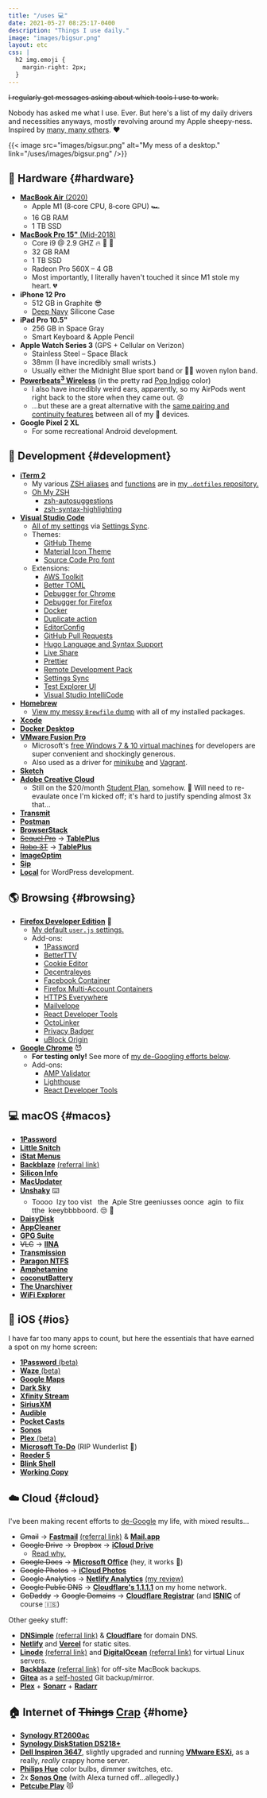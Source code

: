 ```yaml
---
title: "/uses 💻"
date: 2021-05-27 08:25:17-0400
description: "Things I use daily."
image: "images/bigsur.png"
layout: etc
css: |
  h2 img.emoji {
    margin-right: 2px;
  }
---
```


~~I regularly get messages asking about which tools I use to work.~~

Nobody has asked me what I use. Ever. But here's a list of my daily drivers and necessities anyways, mostly revolving around my Apple sheepy-ness. Inspired by [many, many others](https://github.com/wesbos/awesome-uses#readme). ❤️

{{< image src="images/bigsur.png" alt="My mess of a desktop." link="/uses/images/bigsur.png" />}}

## 🍎 Hardware {#hardware}

- [**MacBook Air** (2020)](https://browser.geekbench.com/v5/cpu/8124907)
  - Apple M1 (8‑core CPU, 8‑core GPU) 🏎️
  - 16 GB RAM
  - 1 TB SSD
- [**MacBook Pro 15"** (Mid-2018)](https://browser.geekbench.com/v5/cpu/1074682)
  - Core i9 @ 2.9 GHZ 🔥 🧯 🚒
  - 32 GB RAM
  - 1 TB SSD
  - Radeon Pro 560X – 4 GB
  - Most importantly, I literally haven't touched it since M1 stole my heart. 💔
- **iPhone 12 Pro**
  - 512 GB in Graphite 😎
  - [Deep Navy](https://www.apple.com/shop/product/MHL43ZM/A/iphone-12-12-pro-silicone-case-with-magsafe-deep-navy) Silicone Case
- **iPad Pro 10.5"**
  - 256 GB in Space Gray
  - Smart Keyboard & Apple Pencil
- **Apple Watch Series 3** (GPS + Cellular on Verizon)
  - Stainless Steel – Space Black
  - 38mm (I have incredibly small wrists.)
  - Usually either the Midnight Blue sport band or 🏳️‍🌈 woven nylon band.
- [**Powerbeats<sup>3</sup> Wireless**](https://www.beatsbydre.com/earphones/powerbeats3-wireless) (in the pretty rad [Pop Indigo](https://www.apple.com/shop/product/MREQ2LL/A/powerbeats3-wireless-earphones-beats-pop-collection-pop-indigo) color)
  - I also have incredibly weird ears, apparently, so my AirPods went right back to the store when they came out. 😢
  - ...but these are a great alternative with the [same pairing and continuity features](https://www.soundguys.com/how-does-apple-w1-chip-work-21049/) between all of my 🍎 devices.
- **Google Pixel 2 XL**
  - For some recreational Android development.

## 💾 Development {#development}

- [**iTerm 2**](https://iterm2.com/)
  - My various [ZSH aliases](https://github.com/jakejarvis/dotfiles/blob/main/zsh/aliases.zsh) and [functions](https://github.com/jakejarvis/dotfiles/blob/main/zsh/functions.zsh) are in [my `.dotfiles` repository.](https://github.com/jakejarvis/dotfiles)
  - [Oh My ZSH](https://ohmyz.sh/)
    - [zsh-autosuggestions](https://github.com/zsh-users/zsh-autosuggestions)
    - [zsh-syntax-highlighting](https://github.com/zsh-users/zsh-syntax-highlighting)
- [**Visual Studio Code**](https://code.visualstudio.com/insiders/)
  - [All of my settings](https://gist.github.com/jakejarvis/80a04530e0142ff5b7b77c92d5c6f526) via [Settings Sync](https://marketplace.visualstudio.com/items?itemName=Shan.code-settings-sync).
  - Themes:
    - [GitHub Theme](https://marketplace.visualstudio.com/items?itemName=GitHub.github-vscode-theme)
    - [Material Icon Theme](https://marketplace.visualstudio.com/items?itemName=PKief.material-icon-theme)
    - [Source Code Pro font](https://github.com/adobe-fonts/source-code-pro)
  - Extensions:
    - [AWS Toolkit](https://marketplace.visualstudio.com/items?itemName=AmazonWebServices.aws-toolkit-vscode)
    - [Better TOML](https://marketplace.visualstudio.com/items?itemName=bungcip.better-toml)
    - [Debugger for Chrome](https://marketplace.visualstudio.com/items?itemName=msjsdiag.debugger-for-chrome)
    - [Debugger for Firefox](https://marketplace.visualstudio.com/items?itemName=firefox-devtools.vscode-firefox-debug)
    - [Docker](https://marketplace.visualstudio.com/items?itemName=ms-azuretools.vscode-docker)
    - [Duplicate action](https://marketplace.visualstudio.com/items?itemName=mrmlnc.vscode-duplicate)
    - [EditorConfig](https://marketplace.visualstudio.com/items?itemName=EditorConfig.EditorConfig)
    - [GitHub Pull Requests](https://marketplace.visualstudio.com/items?itemName=GitHub.vscode-pull-request-github)
    - [Hugo Language and Syntax Support](https://marketplace.visualstudio.com/items?itemName=budparr.language-hugo-vscode)
    - [Live Share](https://marketplace.visualstudio.com/items?itemName=MS-vsliveshare.vsliveshare)
    - [Prettier](https://marketplace.visualstudio.com/items?itemName=esbenp.prettier-vscode)
    - [Remote Development Pack](https://marketplace.visualstudio.com/items?itemName=ms-vscode-remote.vscode-remote-extensionpack)
    - [Settings Sync](https://marketplace.visualstudio.com/items?itemName=Shan.code-settings-sync)
    - [Test Explorer UI](https://marketplace.visualstudio.com/items?itemName=hbenl.vscode-test-explorer)
    - [Visual Studio IntelliCode](https://marketplace.visualstudio.com/items?itemName=VisualStudioExptTeam.vscodeintellicode)
- [**Homebrew**](https://brew.sh/)
  - [View my messy `Brewfile` dump](https://github.com/jakejarvis/dotfiles/blob/main/Brewfile) with all of my installed packages.
- [**Xcode**](https://developer.apple.com/xcode/)
- [**Docker Desktop**](https://www.docker.com/products/docker-desktop)
- [**VMware Fusion Pro**](https://www.vmware.com/products/fusion.html)
  - Microsoft's [free Windows 7 & 10 virtual machines](https://developer.microsoft.com/en-us/microsoft-edge/tools/vms/) for developers are super convenient and shockingly generous.
  - Also used as a driver for [minikube](https://minikube.sigs.k8s.io/) and [Vagrant](https://www.vagrantup.com/).
- [**Sketch**](https://www.sketch.com/)
- [**Adobe Creative Cloud**](https://www.adobe.com/creativecloud.html)
  - Still on the \$20/month [Student Plan](https://www.adobe.com/creativecloud/buy/students.html), somehow. 🤫 Will need to re-evaulate once I'm kicked off; it's hard to justify spending almost 3x that...
- [**Transmit**](https://panic.com/transmit/)
- [**Postman**](https://www.getpostman.com/)
- [**BrowserStack**](https://www.browserstack.com/)
- [~~Sequel Pro~~](https://www.sequelpro.com/) → [**TablePlus**](https://tableplus.com/)
- [~~Robo 3T~~](https://robomongo.org/) → [**TablePlus**](https://tableplus.com/)
- [**ImageOptim**](https://imageoptim.com/mac)
- [**Sip**](https://sipapp.io/)
- [**Local**](https://localwp.com/) for WordPress development.

## 🌎 Browsing {#browsing}

- [**Firefox Developer Edition**](https://www.mozilla.org/en-US/firefox/developer/) 🦊
  - [My default `user.js` settings.](https://github.com/jakejarvis/dotfiles/blob/main/firefox/user.js)
  - Add-ons:
    - [1Password](https://1password.com/browsers/firefox/)
    - [BetterTTV](https://addons.mozilla.org/en-US/firefox/addon/betterttv/)
    - [Cookie Editor](https://addons.mozilla.org/en-US/firefox/addon/cookie-editor/)
    - [Decentraleyes](https://addons.mozilla.org/en-US/firefox/addon/decentraleyes/)
    - [Facebook Container](https://addons.mozilla.org/en-US/firefox/addon/facebook-container/)
    - [Firefox Multi-Account Containers](https://addons.mozilla.org/en-US/firefox/addon/multi-account-containers/)
    - [HTTPS Everywhere](https://addons.mozilla.org/en-US/firefox/addon/https-everywhere/)
    - [Mailvelope](https://addons.mozilla.org/en-US/firefox/addon/mailvelope/)
    - [React Developer Tools](https://addons.mozilla.org/en-US/firefox/addon/react-devtools/)
    - [OctoLinker](https://addons.mozilla.org/en-US/firefox/addon/octolinker/)
    - [Privacy Badger](https://addons.mozilla.org/en-US/firefox/addon/privacy-badger17/)
    - [uBlock Origin](https://addons.mozilla.org/en-US/firefox/addon/ublock-origin/)
- [**Google Chrome**](https://www.google.com/chrome/browser/?extra=devchannel) 😈
  - **For testing only!** See more of [my de-Googling efforts below](#cloud).
  - Add-ons:
    - [AMP Validator](https://chrome.google.com/webstore/detail/amp-validator/nmoffdblmcmgeicmolmhobpoocbbmknc?hl=en)
    - [Lighthouse](https://chrome.google.com/webstore/detail/lighthouse/blipmdconlkpinefehnmjammfjpmpbjk?h1=en)
    - [React Developer Tools](https://chrome.google.com/webstore/detail/react-developer-tools/fmkadmapgofadopljbjfkapdkoienihi?hl=en)

## 💻 macOS {#macos}

- [**1Password**](https://1password.com/)
- [**Little Snitch**](https://www.obdev.at/products/littlesnitch/index.html)
- [**iStat Menus**](https://bjango.com/mac/istatmenus/)
- [**Backblaze**](https://www.backblaze.com/) [(referral link)](https://secure.backblaze.com/r/00x84e)
- [**Silicon Info**](https://github.com/billycastelli/Silicon-Info)
- [**MacUpdater**](https://www.corecode.io/macupdater/)
- [**Unshaky**](https://unshaky.nestederror.com/) ⌨️
  - Toooo &nbsp;lzy too vist &nbsp;&nbsp;the&nbsp; Aple Stre geeniusses oonce &nbsp;agin&nbsp; to fiix tthe&nbsp; keeybbbboord. 😒 🦋
- [**DaisyDisk**](https://daisydiskapp.com/)
- [**AppCleaner**](https://freemacsoft.net/appcleaner/)
- [**GPG Suite**](https://gpgtools.org/)
- ~~VLC~~ → [**IINA**](https://iina.io/)
- [**Transmission**](https://transmissionbt.com/)
- [**Paragon NTFS**](https://www.paragon-software.com/us/home/ntfs-mac/#)
- [**Amphetamine**](https://roaringapps.com/app/amphetamine)
- [**coconutBattery**](https://coconut-flavour.com/coconutbattery/)
- [**The Unarchiver**](https://theunarchiver.com/)
- [**WiFi Explorer**](https://www.intuitibits.com/products/wifi-explorer/)

## 📱 iOS {#ios}

I have far too many apps to count, but here the essentials that have earned a spot on my home screen:

- [**1Password** (beta)](https://apps.apple.com/app/id568903335)
- [**Waze** (beta)](https://apps.apple.com/app/id323229106)
- [**Google Maps**](https://apps.apple.com/app/id585027354)
- [**Dark Sky**](https://apps.apple.com/app/id517329357)
- [**Xfinity Stream**](https://apps.apple.com/app/id731629156)
- [**SiriusXM**](https://apps.apple.com/app/id317951436)
- [**Audible**](https://apps.apple.com/app/id379693831)
- [**Pocket Casts**](https://apps.apple.com/app/id414834813)
- [**Sonos**](https://apps.apple.com/app/id1488977981)
- [**Plex** (beta)](https://apps.apple.com/app/id383457673)
- [**Microsoft To-Do**](https://apps.apple.com/app/id1212616790) (RIP Wunderlist 🙏)
- [**Reeder 5**](https://apps.apple.com/app/id1529445840)
- [**Blink Shell**](https://apps.apple.com/app/id1156707581)
- [**Working Copy**](https://apps.apple.com/app/id896694807)

## ☁️ Cloud {#cloud}

I've been making recent efforts to [de-Google](https://www.stallman.org/google.html) my life, with mixed results...

- ~~Gmail~~ → [**Fastmail**](https://www.fastmail.com/) [(referral link)](https://ref.fm/u20274504) & [**Mail.app**](https://en.wikipedia.org/wiki/Apple_Mail)
- ~~Google Drive~~ → ~~Dropbox~~ → [**iCloud Drive**](https://www.icloud.com/iclouddrive)
  - [Read why.](/notes/dropping-dropbox/)
- ~~Google Docs~~ → [**Microsoft Office**](https://products.office.com/en-us/mac/microsoft-office-for-mac) (hey, it works 🤷)
- ~~Google Photos~~ → [**iCloud Photos**](https://www.icloud.com/photos/)
- ~~Google Analytics~~ → [**Netlify Analytics**](https://www.netlify.com/products/analytics/) [(my review)](/notes/netlify-analytics-review/)
- ~~Google Public DNS~~ → [**Cloudflare's 1.1.1.1**](https://1.1.1.1/dns/) on my home network.
- ~~GoDaddy~~ → ~~Google Domains~~ → [**Cloudflare Registrar**](https://www.cloudflare.com/products/registrar/) (and [**ISNIC**](https://isnic.is/en/) of course 🇮🇸)

Other geeky stuff:

- [**DNSimple**](https://dnsimple.com/) [(referral link)](https://dnsimple.com/r/eb6ced548f1e0a) & [**Cloudflare**](https://www.cloudflare.com/) for domain DNS.
- [**Netlify**](https://www.netlify.com/) and [**Vercel**](https://vercel.com/) for static sites.
- [**Linode**](https://www.linode.com/) [(referral link)](https://www.linode.com/?r=0c5aeace9bd591be9fbf32f96f58470295f1ee05) and [**DigitalOcean**](https://www.digitalocean.com/) [(referral link)](https://m.do.co/c/afcf288a7dac) for virtual Linux servers.
- [**Backblaze**](https://www.backblaze.com/) [(referral link)](https://secure.backblaze.com/r/00x84e) for off-site MacBook backups.
- [**Gitea**](https://gitea.io/en-us/) as a [self-hosted](https://code.jarv.is/) Git backup/mirror.
- [**Plex**](https://www.plex.tv/) + [**Sonarr**](https://sonarr.tv/) + [**Radarr**](https://radarr.video/)

## 🏠 Internet of ~~Things~~ [Crap](/notes/shodan-search-queries/) {#home}

- [**Synology RT2600ac**](https://www.synology.com/en-us/products/RT2600ac)
- [**Synology DiskStation DS218+**](https://www.synology.com/en-us/products/DS218+)
- [**Dell Inspiron 3647**](https://www.amazon.com/dp/B00HWML468/), slightly upgraded and running [**VMware ESXi**](https://www.vmware.com/products/esxi-and-esx.html), as a really, _really_ crappy home server.
- [**Philips Hue**](https://www2.meethue.com/en-us) color bulbs, dimmer switches, etc.
- 2x [**Sonos One**](https://www.sonos.com/en-us/shop/one.html) (with Alexa turned off...allegedly.)
- [**Petcube Play**](https://petcube.com/play/) 😻
